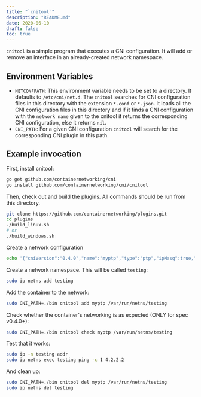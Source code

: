 ```yaml
---
title: "`cnitool`"
description: "README.md"
date: 2020-06-10
draft: false
toc: true
---
```


`cnitool` is a simple program that executes a CNI configuration. It will
add or remove an interface in an already-created network namespace.

## Environment Variables

* `NETCONFPATH`: This environment variable needs to be set to a
  directory. It defaults to `/etc/cni/net.d`. The `cnitool` searches
  for CNI configuration files in this directory with the extension
  `*.conf` or `*.json`. It loads all the CNI configuration files in
  this directory and if it finds a CNI configuration with the `network
  name` given to the cnitool it returns the corresponding CNI
  configuration, else it returns `nil`.
* `CNI_PATH`: For a given CNI configuration `cnitool` will search for
  the corresponding CNI plugin in this path.

## Example invocation

First, install cnitool:

```bash
go get github.com/containernetworking/cni
go install github.com/containernetworking/cni/cnitool
```

Then, check out and build the plugins. All commands should be run from this directory.

```bash
git clone https://github.com/containernetworking/plugins.git
cd plugins
./build_linux.sh
# or
./build_windows.sh
```

Create a network configuration

```bash
echo '{"cniVersion":"0.4.0","name":"myptp","type":"ptp","ipMasq":true,"ipam":{"type":"host-local","subnet":"172.16.29.0/24","routes":[{"dst":"0.0.0.0/0"}]}}' | sudo tee /etc/cni/net.d/10-myptp.conf
```

Create a network namespace. This will be called `testing`:

```bash
sudo ip netns add testing
```

Add the container to the network:

```bash
sudo CNI_PATH=./bin cnitool add myptp /var/run/netns/testing
```

Check whether the container's networking is as expected (ONLY for spec v0.4.0+):

```bash
sudo CNI_PATH=./bin cnitool check myptp /var/run/netns/testing
```

Test that it works:

```bash
sudo ip -n testing addr
sudo ip netns exec testing ping -c 1 4.2.2.2
```

And clean up:

```bash
sudo CNI_PATH=./bin cnitool del myptp /var/run/netns/testing
sudo ip netns del testing
```
